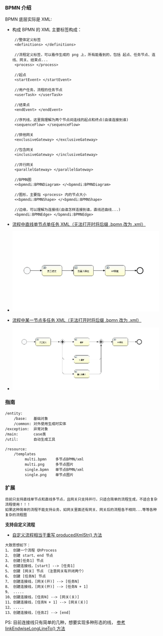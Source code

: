 

### BPMN 介绍
BPMN 底层实际是 XML:

* 构成 BPMN 的 XML 主要标签构成：

       //整体定义标签
       <definitions> </definitions>
       
       //流程定义标签，可以看作生成的 png 上，所有能看到的，包括 起点、任务节点、连线、网关、结束点...
       <process> </process>
       
       //起点
       <startEvent> </startEvent>
           
       //用户任务，流程的任务节点
       <userTask> </userTask>
       
       //结束点
       <endEvent> </endEvent>
       
       //序列线，这里我理解为两个节点间连线的起点和终点(由谁连接到谁)
       <sequenceFlow> </sequenceFlow>
       
       //排他网关 
       <exclusiveGateway> </exclusiveGateway>
       
       //包含网关 
       <inclusiveGateway> </inclusiveGateway>
       
       //并行网关 
       <parallelGateway> </parallelGateway>
       
       //BPMN图
       <<bpmndi:BPMNDiagram> </<bpmndi:BPMNDiagram>
       
       //图形，主要指 <process> 内的节点大小
       <<bpmndi:BPMNShape> </<bpmndi:BPMNShape>
       
       //边缘，可以理解为连接线(由谁怎样连接到谁，直线还曲线...)
       <bpmndi:BPMNEdge> </bpmndi:BPMNEdge>
       
       
* [流程中直线单节点单任务 XML（无法打开时将后缀 .bpmn 改为 .xml）](src\main\resources\templates\single.bpmn)
* ![单节点](src/main/resources/templates/single.png)

* [流程中某一节点多任务 XML（无法打开时将后缀 .bpmn 改为 .xml）](src\main\resources\templates\multi.bpmn)
* ![多节点](src/main/resources/templates/multi.png)

### 指南

    /entity: 
        /base:   基础对象
        /common: 对外使用生成时实体
    /exception:  异常对象
    /main:       case类
    /util:       自动生成工具
    
    /resource:
        /templates
             multi.bpmn    多节点BPMN/xml
             multi.png     多节点图片
             single.bpmn   单节点BPMN/xml
             single.png    单节点图片

### 扩展
    
    目前只支持直线单节点和直线多节点，且网关只支持并行，只适合简单的流程生成，不适合复杂流程使用！！！
    如果这种简单的流程不能支持业务，如网关里面还有网关、网关后的流程各不相同...等等各种复杂的流程图
  
  **支持自定义流程**
   
   * [自定义流程相当于重写 producedXmlStr() 方法](src\main\java\com\kk\activity\util\AutoGenerateFlowUtils.java)
   
    大致思想如下：
    1、 创建一个流程 QhProcess
    2、 创建 start、end 节点
    3、 创建[任务1] 节点
    4、 创建连接线，[start] --> [任务1]
    5、 创建 [网关] 节点 （注意网关有开闭两个）
    6、 创建 [任务N] 节点
    7、 创建连接线，[网关(开)] --> [任务N]
    8、 创建连接线，[网关(开)] --> [任务N + 1]
    9、 .....
    10、创建连接线，[任务N] --> [网关(关)]
    11、创建连接线，[任务N + 1] --> [网关(关)]
    12、.....
    13、创建连接线，[任务Z] --> [end]
    
    
  PS: 目前连接线只有简单的几种，想要实现多种形态的线，
  [参考 linkEndwiseLongLineTo() 方法](src/main/java/com/kk/activity/entity/base/FlowNode.java)